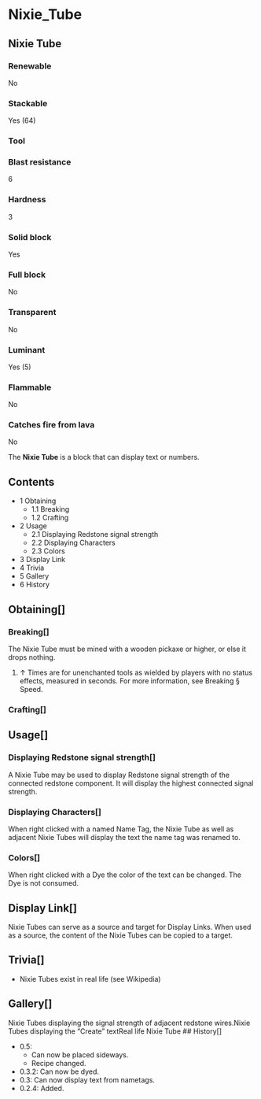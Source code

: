 # Nixie_Tube

## Nixie Tube

### Renewable

No

### Stackable

Yes (64)

### Tool

### Blast resistance

6

### Hardness

3

### Solid block

Yes

### Full block

No

### Transparent

No

### Luminant

Yes (5)

### Flammable

No

### Catches fire from lava

No

The **Nixie Tube** is a block that can display text or numbers.

## Contents

- 1 Obtaining
    - 1.1 Breaking
    - 1.2 Crafting
- 2 Usage
    - 2.1 Displaying Redstone signal strength
    - 2.2 Displaying Characters
    - 2.3 Colors
- 3 Display Link
- 4 Trivia
- 5 Gallery
- 6 History

## Obtaining[]

### Breaking[]

The Nixie Tube must be mined with a wooden pickaxe or higher, or else it drops nothing.

1. ↑ Times are for unenchanted tools as wielded by players with no status effects, measured in seconds. For more information, see Breaking § Speed.

### Crafting[]

## Usage[]

### Displaying Redstone signal strength[]

A Nixie Tube may be used to display Redstone signal strength of the connected redstone component. It will display the highest connected signal strength.

### Displaying Characters[]

When right clicked with a named Name Tag, the Nixie Tube as well as adjacent Nixie Tubes will display the text the name tag was renamed to.

### Colors[]

When right clicked with a Dye the color of the text can be changed. The Dye is not consumed.

## Display Link[]

Nixie Tubes can serve as a source and target for Display Links. When used as a source, the content of the Nixie Tubes can be copied to a target.

## Trivia[]

- Nixie Tubes exist in real life (see Wikipedia)

## Gallery[]

Nixie Tubes displaying the signal strength of adjacent redstone wires.Nixie Tubes displaying the “Create” textReal life Nixie Tube ## History[]

- 0.5:
    - Can now be placed sideways.
    - Recipe changed.
- 0.3.2: Can now be dyed.
- 0.3: Can now display text from nametags.
- 0.2.4: Added.